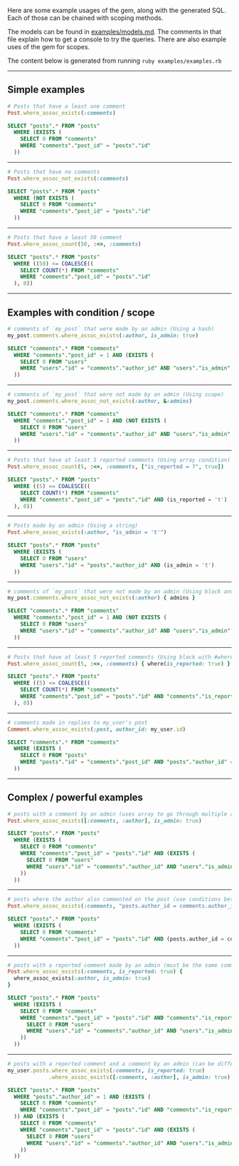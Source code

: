 Here are some example usages of the gem, along with the generated SQL. Each of those can be chained with scoping methods.

The models can be found in [examples/models.md](examples/models.md). The comments in that file explain how to get a console to try the queries. There are also example uses of the gem for scopes.

The content below is generated from running `ruby examples/examples.rb`

-------

## Simple examples

```ruby
# Posts that have a least one comment
Post.where_assoc_exists(:comments)
```
```sql
SELECT "posts".* FROM "posts" 
  WHERE (EXISTS (
    SELECT 0 FROM "comments" 
    WHERE "comments"."post_id" = "posts"."id"
  ))
```

---

```ruby
# Posts that have no comments
Post.where_assoc_not_exists(:comments)
```
```sql
SELECT "posts".* FROM "posts" 
  WHERE (NOT EXISTS (
    SELECT 0 FROM "comments" 
    WHERE "comments"."post_id" = "posts"."id"
  ))
```

---

```ruby
# Posts that have a least 50 comment
Post.where_assoc_count(50, :<=, :comments)
```
```sql
SELECT "posts".* FROM "posts" 
  WHERE ((50) <= COALESCE((
    SELECT COUNT(*) FROM "comments" 
    WHERE "comments"."post_id" = "posts"."id"
  ), 0))
```

---

## Examples with condition / scope

```ruby
# comments of `my_post` that were made by an admin (Using a hash)
my_post.comments.where_assoc_exists(:author, is_admin: true)
```
```sql
SELECT "comments".* FROM "comments" 
  WHERE "comments"."post_id" = 1 AND (EXISTS (
    SELECT 0 FROM "users" 
    WHERE "users"."id" = "comments"."author_id" AND "users"."is_admin" = 't'
  ))
```

---

```ruby
# comments of `my_post` that were not made by an admin (Using scope)
my_post.comments.where_assoc_not_exists(:author, &:admins)
```
```sql
SELECT "comments".* FROM "comments" 
  WHERE "comments"."post_id" = 1 AND (NOT EXISTS (
    SELECT 0 FROM "users" 
    WHERE "users"."id" = "comments"."author_id" AND "users"."is_admin" = 't'
  ))
```

---

```ruby
# Posts that have at least 5 reported comments (Using array condition)
Post.where_assoc_count(5, :<=, :comments, ["is_reported = ?", true])
```
```sql
SELECT "posts".* FROM "posts" 
  WHERE ((5) <= COALESCE((
    SELECT COUNT(*) FROM "comments" 
    WHERE "comments"."post_id" = "posts"."id" AND (is_reported = 't')
  ), 0))
```

---

```ruby
# Posts made by an admin (Using a string)
Post.where_assoc_exists(:author, "is_admin = 't'")
```
```sql
SELECT "posts".* FROM "posts" 
  WHERE (EXISTS (
    SELECT 0 FROM "users" 
    WHERE "users"."id" = "posts"."author_id" AND (is_admin = 't')
  ))
```

---

```ruby
# comments of `my_post` that were not made by an admin (Using block and a scope)
my_post.comments.where_assoc_not_exists(:author) { admins }
```
```sql
SELECT "comments".* FROM "comments" 
  WHERE "comments"."post_id" = 1 AND (NOT EXISTS (
    SELECT 0 FROM "users" 
    WHERE "users"."id" = "comments"."author_id" AND "users"."is_admin" = 't'
  ))
```

---

```ruby
# Posts that have at least 5 reported comments (Using block with #where)
Post.where_assoc_count(5, :<=, :comments) { where(is_reported: true) }
```
```sql
SELECT "posts".* FROM "posts" 
  WHERE ((5) <= COALESCE((
    SELECT COUNT(*) FROM "comments" 
    WHERE "comments"."post_id" = "posts"."id" AND "comments"."is_reported" = 't'
  ), 0))
```

---

```ruby
# comments made in replies to my_user's post
Comment.where_assoc_exists(:post, author_id: my_user.id)
```
```sql
SELECT "comments".* FROM "comments" 
  WHERE (EXISTS (
    SELECT 0 FROM "posts" 
    WHERE "posts"."id" = "comments"."post_id" AND "posts"."author_id" = 1
  ))
```

---

## Complex / powerful examples

```ruby
# posts with a comment by an admin (uses array to go through multiple associations)
Post.where_assoc_exists([:comments, :author], is_admin: true)
```
```sql
SELECT "posts".* FROM "posts" 
  WHERE (EXISTS (
    SELECT 0 FROM "comments" 
    WHERE "comments"."post_id" = "posts"."id" AND (EXISTS (
      SELECT 0 FROM "users" 
      WHERE "users"."id" = "comments"."author_id" AND "users"."is_admin" = 't'
    ))
  ))
```

---

```ruby
# posts where the author also commented on the post (use conditions between posts)
Post.where_assoc_exists(:comments, "posts.author_id = comments.author_id")
```
```sql
SELECT "posts".* FROM "posts" 
  WHERE (EXISTS (
    SELECT 0 FROM "comments" 
    WHERE "comments"."post_id" = "posts"."id" AND (posts.author_id = comments.author_id)
  ))
```

---

```ruby
# posts with a reported comment made by an admin (must be the same comments)
Post.where_assoc_exists(:comments, is_reported: true) {
  where_assoc_exists(:author, is_admin: true)
}
```
```sql
SELECT "posts".* FROM "posts" 
  WHERE (EXISTS (
    SELECT 0 FROM "comments" 
    WHERE "comments"."post_id" = "posts"."id" AND "comments"."is_reported" = 't' AND (EXISTS (
      SELECT 0 FROM "users" 
      WHERE "users"."id" = "comments"."author_id" AND "users"."is_admin" = 't'
    ))
  ))
```

---

```ruby
# posts with a reported comment and a comment by an admin (can be different or same comments)
my_user.posts.where_assoc_exists(:comments, is_reported: true)
             .where_assoc_exists([:comments, :author], is_admin: true)
```
```sql
SELECT "posts".* FROM "posts" 
  WHERE "posts"."author_id" = 1 AND (EXISTS (
    SELECT 0 FROM "comments" 
    WHERE "comments"."post_id" = "posts"."id" AND "comments"."is_reported" = 't'
  )) AND (EXISTS (
    SELECT 0 FROM "comments" 
    WHERE "comments"."post_id" = "posts"."id" AND (EXISTS (
      SELECT 0 FROM "users" 
      WHERE "users"."id" = "comments"."author_id" AND "users"."is_admin" = 't'
    ))
  ))
```
